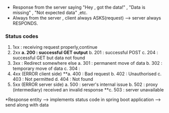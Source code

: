 -  Response from the server saying "Hey , got the data!" , "Data is missing" , "Not expected data" ,etc.
- Always from the server , client always ASKS(request) --> server always RESPONDS.
### Status codes
1.  1xx : receiving request properly,continue
2.  2xx
	**a. 200 : successful GET output**
	b. 201 : successful POST 
	c. 204 : successful GET but data not found
3. 3xx : Redirect somewhere else 
	a. 301 : permanent move of data
	b. 302 :  temporary move of data
	c. 304 : 
4. 4xx (ERROR client side)
	**a. 400 : Bad request 
	b. 402 : Unauthorised 
	c. 403 : Not permitted 
	d. 404 : Not found
5. 5xx (ERROR server side)
	a. 500 : server's internal issue
	b. 502 : proxy (intermediary) received an invalid response
	**c. 503 : server unavailable

*Response entity --> implements status code in spring boot application --> send along with data
